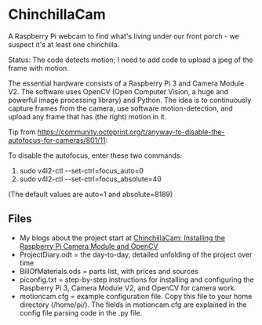 # ChinchillaCam
A Raspberry Pi webcam to find what's living under our front porch - we suspect it's
at least one chinchilla.

Status: The code detects motion; I need to add code to upload a jpeg of the frame with motion.

The essential hardware consists of a Raspberry Pi 3 and Camera Module V2.
The software uses OpenCV (Open Computer Vision, a huge and powerful image processing library) and Python.
The idea is to continuously capture frames from the camera, use software motion-detection,
and upload any frame that has (the right) motion in it.

Tip from https://community.octoprint.org/t/anyway-to-disable-the-autofocus-for-cameras/801/11:

To disable the autofocus, enter these two commands:
1. sudo v4l2-ctl --set-ctrl=focus_auto=0
2. sudo v4l2-ctl --set-ctrl=focus_absolute=40

(The default values are auto=1 and absolute=8189)

## Files
* My blogs about the project start at [ChinchillaCam: Installing the Raspberry Pi Camera Module and OpenCV](https://needhamia.com/?p=950)
* ProjectDiary.odt = the day-to-day, detailed unfolding of the project over time
* BillOfMaterials.ods = parts list, with prices and sources
* piconfig.txt = step-by-step instructions for installing and configuring the Raspberry Pi 3, Camera Module V2, and OpenCV for camera work.
* motioncam.cfg = example configuration file. Copy this file to your home directory (/home/pi/).
The fields in motioncam.cfg are explained in the config file parsing code in the .py file.
